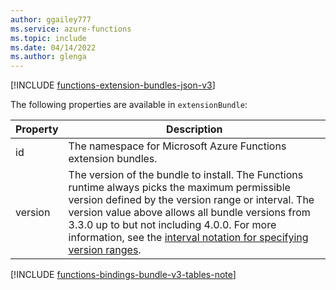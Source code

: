 ```yaml
---
author: ggailey777
ms.service: azure-functions
ms.topic: include
ms.date: 04/14/2022
ms.author: glenga
---
```


[!INCLUDE [functions-extension-bundles-json-v3](./functions-extension-bundles-json-v3.md)]

The following properties are available in `extensionBundle`:

| Property | Description |
| -------- | ----------- |
| id | The namespace for Microsoft Azure Functions extension bundles. |
| version | The version of the bundle to install. The Functions runtime always picks the maximum permissible version defined by the version range or interval. The version value above allows all bundle versions from 3.3.0 up to but not including 4.0.0. For more information, see the [interval notation for specifying version ranges](/nuget/reference/package-versioning#version-ranges). |

[!INCLUDE [functions-bindings-bundle-v3-tables-note](./functions-bindings-bundle-v3-tables-note.md)]